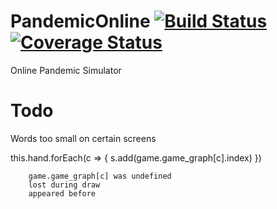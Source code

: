 # PandemicOnline [![Build Status](https://travis-ci.org/liboz/PandemicOnline.svg?branch=master)](https://travis-ci.org/liboz/PandemicOnline) [![Coverage Status](https://coveralls.io/repos/github/liboz/PandemicOnline/badge.svg?branch=master)](https://coveralls.io/github/liboz/PandemicOnline?branch=master)

Online Pandemic Simulator

# Todo

Words too small on certain screens

this.hand.forEach(c => {
            s.add(game.game_graph[c].index) 
        })

        game.game_graph[c] was undefined
        lost during draw 
        appeared before
